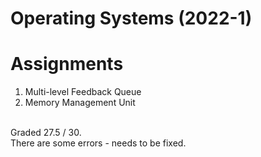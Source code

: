 # Operating Systems (2022-1)
<h1> Assignments </h1>
<ol>
  <li> Multi-level Feedback Queue </li>
  <li> Memory Management Unit </li>
</ol>

<br> Graded 27.5 / 30.
<br> There are some errors - needs to be fixed.
